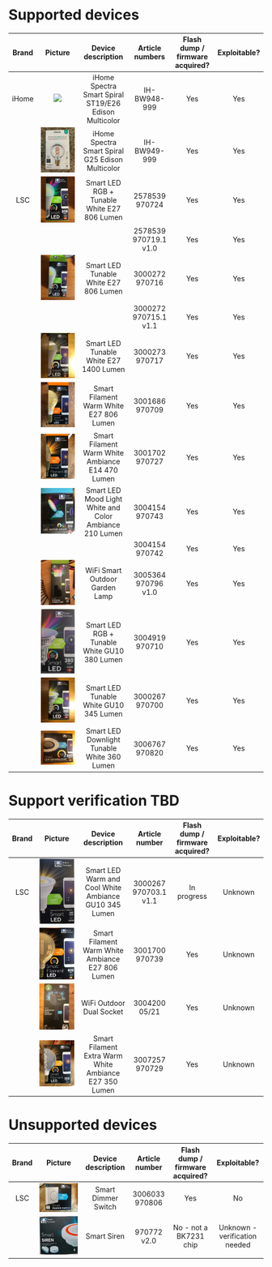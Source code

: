 # Supported devices
| Brand | Picture | Device description | Article numbers | Flash dump / firmware acquired? | Exploitable? |
|:---:|:---:|:---:|:---:|:---:|:---:|
| iHome | ![](Ddevice-pictures/IH-BW948-999.jpeg) | iHome Spectra Smart Spiral ST19/E26 Edison Multicolor | IH-BW948-999 | Yes | Yes |
|  | ![](device-pictures/IH-BW949-999.jpeg) | iHome Spectra Smart Spiral G25 Edison Multicolor | IH-BW949-999 | Yes | Yes |
| LSC | ![](device-pictures/2578539.jpeg) | Smart LED RGB + Tunable White E27 806 Lumen | 2578539<br />970724 | Yes | Yes |
|  |  |  | 2578539<br />970719.1 v1.0 | Yes | Yes |
|  | ![](device-pictures/970716.jpeg) | Smart LED Tunable White E27 806 Lumen | 3000272<br />970716 | Yes | Yes |
|  |  |  | 3000272<br />970715.1 v1.1 | Yes | Yes |
|  | ![](device-pictures/3000273.jpeg) | Smart LED Tunable White E27 1400 Lumen | 3000273<br />970717 | Yes | Yes |
|  | ![](device-pictures/3001686.jpeg) | Smart Filament Warm White E27 806 Lumen | 3001686<br />970709 | Yes | Yes |
|  | ![](device-pictures/3001702.jpeg) | Smart Filament Warm White Ambiance E14 470 Lumen | 3001702<br />970727 | Yes | Yes |
|  | ![](device-pictures/3004154.jpeg) | Smart LED Mood Light White and Color Ambiance 210 Lumen | 3004154<br />970743 | Yes | Yes |
|  |  |  | 3004154<br />970742 | Yes | Yes |
|  | ![](device-pictures/3005364.jpeg) | WiFi Smart Outdoor Garden Lamp | 3005364<br />970796 v1.0 | Yes | Yes |
|  | ![](device-pictures/970710.jpeg) | Smart LED RGB + Tunable White GU10 380 Lumen | 3004919<br />970710 | Yes | Yes |
|  | ![](device-pictures/3000267.jpeg) | Smart LED Tunable White GU10 345 Lumen | 3000267<br />970700 | Yes | Yes |
|  | ![](device-pictures/3006767.jpeg) | Smart LED Downlight Tunable White 360 Lumen | 3006767<br />970820 | Yes | Yes |


# Support verification TBD
| Brand | Picture | Device description | Article number | Flash dump / firmware acquired? | Exploitable? |
|:---:|:---:|:---:|:---:|:---:|:---:|
| LSC | ![](device-pictures/970703.1.jpg) | Smart LED Warm and Cool White Ambiance GU10 345 Lumen | 3000267<br />970703.1 v1.1 | In progress | Unknown |
|  | ![](device-pictures/3001700.jpeg) | Smart Filament Warm White Ambiance E27 806 Lumen | 3001700<br />970739 | Yes | Unknown |
|  | ![](device-pictures/3004200.jpeg) | WiFi Outdoor Dual Socket | 3004200<br />05/21 | Yes | Unknown |
|  | ![](device-pictures/3007257.jpeg) | Smart Filament Extra Warm White Ambiance E27 350 Lumen | 3007257<br />970729 | Yes | Unknown |


# Unsupported devices
| Brand | Picture | Device description | Article number | Flash dump / firmware acquired? | Exploitable? |
|:---:|:---:|:---:|:---:|:---:|:---:|
| LSC | ![](device-pictures/3006033.jpeg) | Smart Dimmer Switch | 3006033<br />970806 | Yes | No |
|  | ![](device-pictures/970772v2.jpg) | Smart Siren | 970772 v2.0 | No - not a BK7231 chip | Unknown - verification needed |
